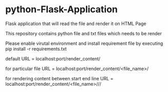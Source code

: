 # python-Flask-Application
Flask application that will read the file and render it on HTML Page


This repository contains python file and txt files which needs to be render

Please enable virutal environment and install requirement file by executing 
pip install -r requirements.txt


default URL = localhost:port/render_content/

for particular file
URL  = localhost:port/render_content/<file_name>/

for rendering content between start end line
URL  = localhost:port/render_content/<file_name>/<start>/<end>/
  
